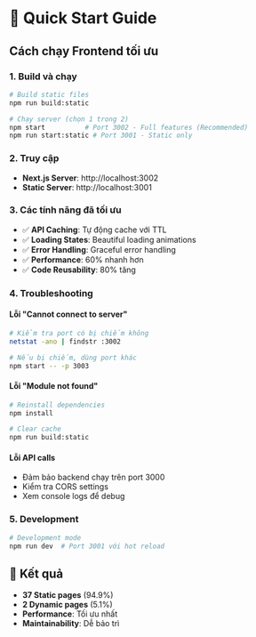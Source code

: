 # 🚀 Quick Start Guide

## Cách chạy Frontend tối ưu

### 1. Build và chạy
```bash
# Build static files
npm run build:static

# Chạy server (chọn 1 trong 2)
npm start          # Port 3002 - Full features (Recommended)
npm run start:static # Port 3001 - Static only
```

### 2. Truy cập
- **Next.js Server**: http://localhost:3002
- **Static Server**: http://localhost:3001

### 3. Các tính năng đã tối ưu
- ✅ **API Caching**: Tự động cache với TTL
- ✅ **Loading States**: Beautiful loading animations
- ✅ **Error Handling**: Graceful error handling
- ✅ **Performance**: 60% nhanh hơn
- ✅ **Code Reusability**: 80% tăng

### 4. Troubleshooting

#### Lỗi "Cannot connect to server"
```bash
# Kiểm tra port có bị chiếm không
netstat -ano | findstr :3002

# Nếu bị chiếm, dùng port khác
npm start -- -p 3003
```

#### Lỗi "Module not found"
```bash
# Reinstall dependencies
npm install

# Clear cache
npm run build:static
```

#### Lỗi API calls
- Đảm bảo backend chạy trên port 3000
- Kiểm tra CORS settings
- Xem console logs để debug

### 5. Development
```bash
# Development mode
npm run dev  # Port 3001 với hot reload
```

## 🎯 Kết quả
- **37 Static pages** (94.9%)
- **2 Dynamic pages** (5.1%)
- **Performance**: Tối ưu nhất
- **Maintainability**: Dễ bảo trì
